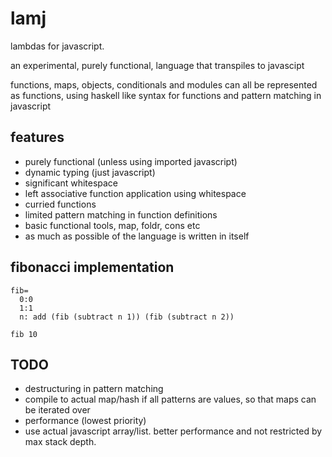 # lamj
lambdas for javascript.

an experimental, purely functional, language that transpiles to javascipt

functions, maps, objects, conditionals and modules can all be represented as functions,
using haskell like syntax for functions and pattern matching in javascript


## features
- purely functional (unless using imported javascript)
- dynamic typing (just javascript)
- significant whitespace
- left associative function application using whitespace
- curried functions
- limited pattern matching in function definitions
- basic functional tools, map, foldr, cons etc
- as much as possible of the language is written in itself


## fibonacci implementation
```
fib=
  0:0
  1:1
  n: add (fib (subtract n 1)) (fib (subtract n 2))

fib 10
```

## TODO
- destructuring in pattern matching
- compile to actual map/hash if all patterns are values, so that maps can be iterated over
- performance (lowest priority)
- use actual javascript array/list. better performance and not restricted by max stack depth.
